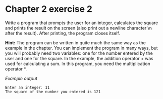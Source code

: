 # Chapter 2 exercise 2

Write a program that prompts the user for an integer, calculates the square and prints the result on the screen (also print out a newline character \n after the result). After printing, the program closes itself.

**Hint:**
The program can be written in quite much the same way as the example in the chapter. You can implement the program in many ways, but you will probably need two variables: one for the number entered by the user and one for the square. In the example, the addition operator + was used for calculating a sum. In this program, you need the multiplication operator *.

_Example output_

```
Enter an integer: 11
The square of the number you entered is 121
```